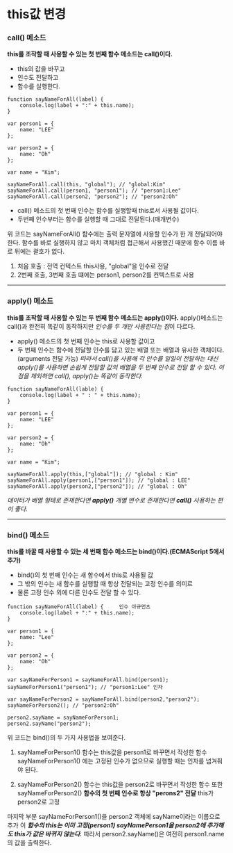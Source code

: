 # this값 변경
### call() 메소드

**this를 조작할 때 사용할 수 있는 첫 번째 함수 메소드는 call()이다.**

* this의 값을 바꾸고
* 인수도 전달하고
* 함수를 실행한다.


```
function sayNameForAll(label) {
    console.log(label + ":" + this.name);
}

var person1 = {
    name: "LEE"
};

var person2 = {
    name: "Oh"
};

var name = "Kim";

sayNameForAll.call(this, "global"); // "global:Kim"
sayNameForAll.call(person1, "person1"); // "person1:Lee"
sayNameForAll.call(person2, "person2"); // "person2:Oh"
```

* call() 메소드의 첫 번째 인수는 함수를 실행할때 this로서 사용될 값이다.
* 두번째 인수부터는 함수를 실행할 때 그대로 전달된다.(매개변수)

위 코드는 sayNameForAll() 함수에는 출력 문자열에 사용할 인수가 한 개 전달되어야 한다.
함수를 바로 실행하지 않고 마치 객체처럼 접근해서 사용했긴 때문에 함수 이름 바로 뒤에는 괄호가 없다.

1. 처음 호출 : 전역 컨텍스트 this사용, "global"을 인수로 전달
2. 2번째 호출, 3번째 호출 떄에는 person1, person2를 컨텍스트로 사용


---
### apply() 메소드
**this를 조작할 때 사용할 수 있는 두 번째 함수 메소드는 apply()이다.**
apply()메소드는 call()과 완전히 똑같이 동작하지만 *인수를 두 개만 사용한다는 점*이 다르다.

* apply() 메소드의 첫 번째 인수는 this로 사용할 값이고
* 두 번째 인수는 함수에 전달할 인수를 담고 있는 배열 또는 배열과 유사한 객체이다.(arguments 전달 가능)
*따라서 call()을 사용해 각 인수를 일일이 전달하는 대신 apply()를 사용하면 손쉽게 전달할 값의 배열을 두 번째 인수로 전달 할 수 있다. 이 점을 제외하면 call(), apply()는 똑같이 동작한다.*

```
function sayNameForAll(lable) {
    console.log(label + " : " + this.name);
}

var person1 = {
    name: "LEE"
};

var person2 = {
    name: "Oh"
};

var name = "Kim";

sayNameForAll.apply(this,["global"]); // "global : Kim"
sayNameForAll.apply(person1,["person1"]); // "global : LEE"
sayNameForAll.apply(person2,["person2"]); // "global : Oh"
```

*데이터가 배열 형태로 존재한다면 **apply()** 개별 변수로 존재한다면  **call()** 사용하는 편이 좋다.*

---

### bind() 메소드

**this를 바꿀 때 사용할 수 있는 세 번째 함수 메소드는 bind()이다.(ECMAScript 5에서 추가)**

* bind()의 첫 번째 인수는 새 함수에서 this로 사용될 값
* 그 밖의 인수는 새 함수를 실행할 때 항상 전달되는 고정 인수를 의미르
* 물론 고정 인수 외에 다른 인수도 전달 할 수 있다.

```
function sayNameForAll(label) {     인수 아규먼츠
    console.log(label + ":" + this.name);
}

var person1 = {
    name: "Lee"
};

var person2 = {
    name: "Oh"
};

var sayNameForPerson1 = sayNameForAll.bind(person1);
sayNameForPerson1("person1"); // "person1:Lee" 인자

var sayNameForPerson2 = sayNameForAll.bind(person2,"person2");
sayNameForPerson2(); // "person2:Oh"

person2.sayName = sayNameForPerson1;
person2.sayName("person2");

```

위 코드는 bind()의 두 가지 사용법을 보여준다.
1. sayNameForPerson1() 함수는 this값을 person1로 바꾸면서 작성한 함수
sayNameForPerson1() 에는 고정된 인수가 없으므로 실행할 때는 인자를 넘겨줘야 된다.

2. sayNameForPerson2() 함수는 this값을 person2로 바꾸면서 작성한 함수 또한 sayNameForPerson2() **함수의 첫 번째 인수로 항상 "perons2" 전달**
this가 person2로 고정

마지막 부분 sayNameForPerson1()을 person2 객체에 sayName이라는 이름으로 추가 이 ***함수의 this는 이미 고정(person1) sayNamePerson1을 person2에 추가해도 this가 값은 바뀌지 않는다.***
따라서 person2.sayName()은 여전히 person1.name의 값을 출력한다.
